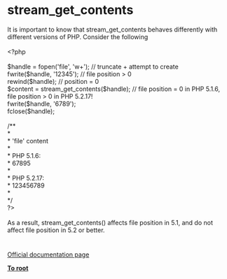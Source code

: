 # stream_get_contents




<div class="phpcode"><span class="html">
It is important to know that stream_get_contents behaves differently with different versions of PHP. Consider the following<br><br><span class="default">&lt;?php<br><br>$handle </span><span class="keyword">= </span><span class="default">fopen</span><span class="keyword">(</span><span class="string">&apos;file&apos;</span><span class="keyword">, </span><span class="string">&apos;w+&apos;</span><span class="keyword">); </span><span class="comment">// truncate + attempt to create<br></span><span class="default">fwrite</span><span class="keyword">(</span><span class="default">$handle</span><span class="keyword">, </span><span class="string">&apos;12345&apos;</span><span class="keyword">); </span><span class="comment">// file position &gt; 0<br></span><span class="default">rewind</span><span class="keyword">(</span><span class="default">$handle</span><span class="keyword">); </span><span class="comment">// position = 0<br></span><span class="default">$content </span><span class="keyword">= </span><span class="default">stream_get_contents</span><span class="keyword">(</span><span class="default">$handle</span><span class="keyword">); </span><span class="comment">// file position = 0 in PHP 5.1.6, file position &gt; 0 in PHP 5.2.17!<br></span><span class="default">fwrite</span><span class="keyword">(</span><span class="default">$handle</span><span class="keyword">, </span><span class="string">&apos;6789&apos;</span><span class="keyword">);<br></span><span class="default">fclose</span><span class="keyword">(</span><span class="default">$handle</span><span class="keyword">);<br><br></span><span class="comment">/**<br> *<br> * &apos;file&apos; content<br> * <br> * PHP 5.1.6:<br> * 67895<br> *<br> * PHP 5.2.17:<br> * 123456789<br> *<br> */<br></span><span class="default">?&gt;<br></span><br>As a result, stream_get_contents() affects file position in 5.1, and do not affect file position in 5.2 or better.</span>
</div>
  

#

[Official documentation page](https://www.php.net/manual/en/function.stream-get-contents.php)

**[To root](/README.md)**